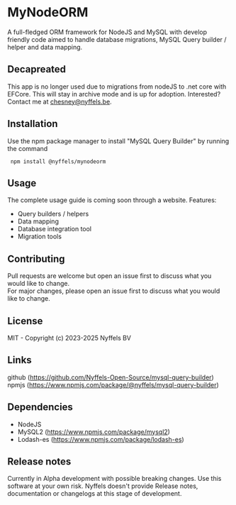 # MyNodeORM
A full-fledged ORM framework for NodeJS and MySQL with develop friendly code aimed to handle database migrations, MySQL Query builder / helper and data mapping.

## Decapreated
This app is no longer used due to migrations from nodeJS to .net core with EFCore. This will stay in archive mode and is up for adoption. Interested? Contact me at chesney@nyffels.be.

## Installation 
Use the npm package manager to install "MySQL Query Builder" by running the command

<code> npm install @nyffels/mynodeorm </code>

## Usage

The complete usage guide is coming soon through a website. 
Features: 
- Query builders / helpers
- Data mapping
- Database integration tool 
- Migration tools

## Contributing
Pull requests are welcome but open an issue first to discuss what you would like to change.\
For major changes, please open an issue first to discuss what you would like to change.

## License 
MIT -  Copyright (c) 2023-2025 Nyffels BV

## Links 
github (https://github.com/Nyffels-Open-Source/mysql-query-builder) \
npmjs (https://www.npmjs.com/package/@nyffels/mysql-query-builder)

## Dependencies
- NodeJS
- MySQL2 (https://www.npmjs.com/package/mysql2)
- Lodash-es (https://www.npmjs.com/package/lodash-es)

## Release notes
Currently in Alpha development with possible breaking changes. Use this software at your own risk. Nyffels doesn't provide Release notes, documentation or changelogs at this stage of development. 
